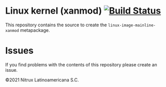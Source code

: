 # Linux kernel (xanmod) [![Build Status](https://travis-ci.org/Nitrux/linux-image.svg?branch=xanmod)](https://travis-ci.org/Nitrux/linux-image)

This repository contains the source to create the `linux-image-mainline-xanmod` metapackage.

# Issues
If you find problems with the contents of this repository please create an issue.

©2021 Nitrux Latinoamericana S.C.
